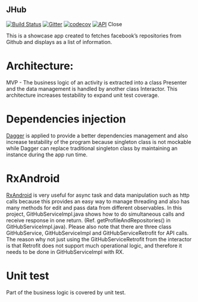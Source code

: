 ## JHub 
[![Build Status](https://travis-ci.org/clh161/JHub.svg?branch=master)](https://travis-ci.org/clh161/JHub)
[![Gitter](https://img.shields.io/gitter/room/nwjs/nw.js.svg)](https://gitter.im/clh161-JHub/Lobby)
[![codecov](https://codecov.io/gh/clh161/JHub/branch/master/graph/badge.svg)](https://codecov.io/gh/clh161/JHub)
[![API](https://img.shields.io/badge/API-null%2B-brightgreen.svg?style=flat-square)](https://android-arsenal.com/api?level=null)
Close

This is a showcase app created to fetches facebook’s repositories from Github and displays as a list of information.

# Architecture:
MVP - The business logic of an activity is extracted into a class Presenter and the data management is handled by another class Interactor. This architecture increases testability to expand unit test coverage. 

# Dependencies injection
[Dagger](https://github.com/google/dagger) is applied to provide a better dependencies management and also increase testability of the program because singleton class is not mockable while Dagger can replace traditional singleton class by maintaining an instance during the app run time.

# RxAndroid
[RxAndroid](https://github.com/ReactiveX/RxAndroid) is very useful for async task and data manipulation such as http calls because this provides an easy way to manage threading and also has many methods for edit and pass  data from different observables. 
In this project, GitHubServiceImpl.java shows how to do simultaneous calls and receive response in one return. (Ref. getProfileAndRepositories() in GitHubServiceImpl.java).
Please also note that there are three class GitHubService, GitHubServiceImpl and GitHubServiceRetrofit for API calls. The reason why not just using the GitHubServiceRetrofit from the interactor is that Retrofit does not support much operational logic, and therefore it needs to be done in GitHubServiceImpl with RX.

# Unit test
Part of the business logic is covered by unit test.

